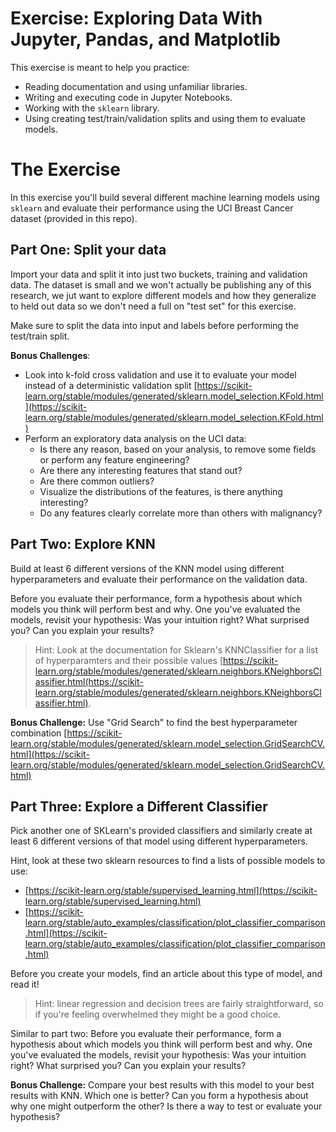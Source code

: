 # Exercise: Exploring Data With Jupyter, Pandas, and Matplotlib

This exercise is meant to help you practice:

* Reading documentation and using unfamiliar libraries.
* Writing and executing code in Jupyter Notebooks.
* Working with the `sklearn` library.
* Using creating test/train/validation splits and using them to evaluate models.

# The Exercise

In this exercise you'll build several different machine learning models using `sklearn` and evaluate their performance using the UCI Breast Cancer dataset (provided in this repo).

## Part One: Split your data

Import your data and split it into just two buckets, training and validation data. The dataset is small and we won't actually be publishing any of this research, we jut want to explore different models and how they generalize to held out data so we don't need a full on "test set" for this exercise.

Make sure to split the data into input and labels before performing the test/train split. 

**Bonus Challenges**: 

* Look into k-fold cross validation and use it to evaluate your model instead of a deterministic validation split [https://scikit-learn.org/stable/modules/generated/sklearn.model_selection.KFold.html](https://scikit-learn.org/stable/modules/generated/sklearn.model_selection.KFold.html)
* Perform an exploratory data analysis on the UCI data:
    * Is there any reason, based on your analysis, to remove some fields or perform any feature engineering?
    * Are there any interesting features that stand out?
    * Are there common outliers?
    * Visualize the distributions of the features, is there anything interesting?
    * Do any features clearly correlate more than others with malignancy?

## Part Two: Explore KNN

Build at least 6 different versions of the KNN model using different hyperparameters and evaluate their performance on the validation data. 

Before you evaluate their performance, form a hypothesis about which models you think will perform best and why. One you've evaluated the models, revisit your hypothesis: Was your intuition right? What surprised you? Can you explain your results?

> Hint: Look at the documentation for Sklearn's KNNClassifier for a list of hyperparamters and their possible values [https://scikit-learn.org/stable/modules/generated/sklearn.neighbors.KNeighborsClassifier.html(https://scikit-learn.org/stable/modules/generated/sklearn.neighbors.KNeighborsClassifier.html).

**Bonus Challenge:** Use "Grid Search" to find the best hyperparameter combination [https://scikit-learn.org/stable/modules/generated/sklearn.model_selection.GridSearchCV.html](https://scikit-learn.org/stable/modules/generated/sklearn.model_selection.GridSearchCV.html)

## Part Three: Explore a Different Classifier

Pick another one of SKLearn's provided classifiers and similarly create at least 6 different versions of that model using different hyperparameters.

Hint, look at these two sklearn resources to find a lists of possible models to use:

* [https://scikit-learn.org/stable/supervised_learning.html](https://scikit-learn.org/stable/supervised_learning.html)
* [https://scikit-learn.org/stable/auto_examples/classification/plot_classifier_comparison.html](https://scikit-learn.org/stable/auto_examples/classification/plot_classifier_comparison.html)

Before you create your models, find an article about this type of model, and read it!

> Hint: linear regression and decision trees are fairly straightforward, so if you're feeling overwhelmed they might be a good choice.

Similar to part two: Before you evaluate their performance, form a hypothesis about which models you think will perform best and why. One you've evaluated the models, revisit your hypothesis: Was your intuition right? What surprised you? Can you explain your results?

**Bonus Challenge:** Compare your best results with this model to your best results with KNN. Which one is better? Can you form a hypothesis about why one might outperform the other? Is there a way to test or evaluate your hypothesis?
